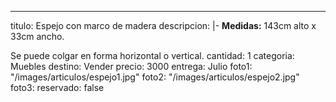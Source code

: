 ---
titulo: Espejo con marco de madera
descripcion: |-
  **Medidas:** 143cm alto x 33cm ancho.

  Se puede colgar en forma horizontal o vertical.
cantidad: 1
categoria: Muebles
destino: Vender
precio: 3000
entrega: Julio
foto1: "/images/articulos/espejo1.jpg"
foto2: "/images/articulos/espejo2.jpg"
foto3: 
reservado: false
